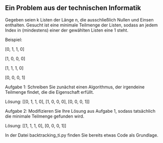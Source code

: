 ## Ein Problem aus der technischen Informatik

Gegeben seien k Listen der Länge n, die ausschließlich Nullen und Einsen enthalten. Gesucht ist eine
minimale Teilmenge der Listen, sodass an jedem Index in (mindestens) einer der gewählten Listen eine 1 steht.

Beispiel:

[0, 1, 1, 0]

[1, 0, 0, 0]

[1, 1, 1, 0]

[0, 0, 0, 1]

Aufgabe 1: Schreiben Sie zunächst einen Algorithmus, der irgendeine Teilmenge findet, die die Eigenschaft erfüllt.

Lösung: [[0, 1, 1, 0], [1, 0, 0, 0], [0, 0, 0, 1]]

Aufgabe 2: Modifizieren Sie Ihre Lösung aus Aufgabe 1, sodass tatsächlich die minimale Teilmenge gefunden wird.

Lösung: [[1, 1, 1, 0], [0, 0, 0, 1]]

In der Datei backtracking_ti.py finden Sie bereits etwas Code als Grundlage.